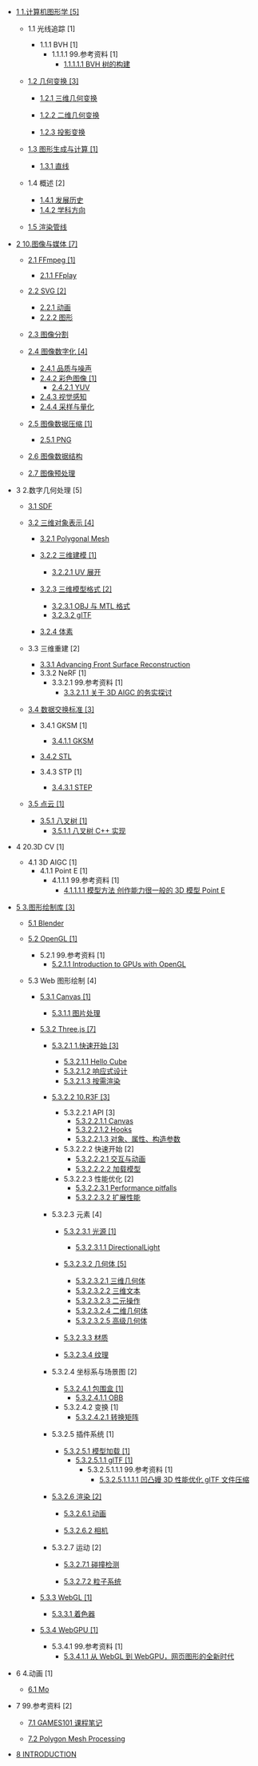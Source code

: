   - [1 1.计算机图形学 [5]](/1.计算机图形学/README.md)
    - 1.1 光线追踪 [1]
      - 1.1.1 BVH [1]
        - 1.1.1.1 99.参考资料 [1]
          - [1.1.1.1.1 BVH 树的构建](/1.计算机图形学/光线追踪/BVH/99.参考资料/2020-BVH%20树的构建.md)
    - [1.2 几何变换 [3]](/1.计算机图形学/几何变换/README.md)
      - [1.2.1 三维几何变换](/1.计算机图形学/几何变换/三维几何变换/README.md)
        
      - [1.2.2 二维几何变换](/1.计算机图形学/几何变换/二维几何变换/README.md)
        
      - [1.2.3 投影变换](/1.计算机图形学/几何变换/投影变换/README.md)
        
    - [1.3 图形生成与计算 [1]](/1.计算机图形学/图形生成与计算/README.md)
      - [1.3.1 直线](/1.计算机图形学/图形生成与计算/直线.md)
    - 1.4 概述 [2]
      - [1.4.1 发展历史](/1.计算机图形学/概述/发展历史.md)
      - [1.4.2 学科方向](/1.计算机图形学/概述/学科方向.md)
    - [1.5 渲染管线](/1.计算机图形学/渲染管线/README.md)
      
  - [2 10.图像与媒体 [7]](/10.图像与媒体/README.md)
    - [2.1 FFmpeg [1]](/10.图像与媒体/FFmpeg/README.md)
      - [2.1.1 FFplay](/10.图像与媒体/FFmpeg/FFplay.md)
    - [2.2 SVG [2]](/10.图像与媒体/SVG/README.md)
      - [2.2.1 动画](/10.图像与媒体/SVG/动画.md)
      - [2.2.2 图形](/10.图像与媒体/SVG/图形.md)
    - [2.3 图像分割](/10.图像与媒体/图像分割/README.md)
      
    - [2.4 图像数字化 [4]](/10.图像与媒体/图像数字化/README.md)
      - [2.4.1 品质与噪声](/10.图像与媒体/图像数字化/品质与噪声.md)
      - [2.4.2 彩色图像 [1]](/10.图像与媒体/图像数字化/彩色图像/README.md)
        - [2.4.2.1 YUV](/10.图像与媒体/图像数字化/彩色图像/YUV.md)
      - [2.4.3 视觉感知](/10.图像与媒体/图像数字化/视觉感知.md)
      - [2.4.4 采样与量化](/10.图像与媒体/图像数字化/采样与量化.md)
    - [2.5 图像数据压缩 [1]](/10.图像与媒体/图像数据压缩/README.md)
      - [2.5.1 PNG](/10.图像与媒体/图像数据压缩/PNG.md)
    - [2.6 图像数据结构](/10.图像与媒体/图像数据结构/README.md)
      
    - [2.7 图像预处理](/10.图像与媒体/图像预处理/README.md)
      
  - 3 2.数字几何处理 [5]
    - [3.1 SDF](/2.数字几何处理/SDF/README.md)
      
    - [3.2 三维对象表示 [4]](/2.数字几何处理/三维对象表示/README.md)
      - [3.2.1 Polygonal Mesh](/2.数字几何处理/三维对象表示/Polygonal%20Mesh/README.md)
        
      - [3.2.2 三维建模 [1]](/2.数字几何处理/三维对象表示/三维建模/README.md)
        - [3.2.2.1 UV 展开](/2.数字几何处理/三维对象表示/三维建模/UV%20展开.md)
      - [3.2.3 三维模型格式 [2]](/2.数字几何处理/三维对象表示/三维模型格式/README.md)
        - [3.2.3.1 OBJ 与 MTL 格式](/2.数字几何处理/三维对象表示/三维模型格式/OBJ%20与%20MTL%20格式.md)
        - [3.2.3.2 gITF](/2.数字几何处理/三维对象表示/三维模型格式/gITF.md)
      - [3.2.4 体素](/2.数字几何处理/三维对象表示/体素.md)
    - 3.3 三维重建 [2]
      - [3.3.1 Advancing Front Surface Reconstruction](/2.数字几何处理/三维重建/Advancing%20Front%20Surface%20Reconstruction.md)
      - 3.3.2 NeRF [1]
        - 3.3.2.1 99.参考资料 [1]
          - [3.3.2.1.1 关于 3D AIGC 的务实探讨](/2.数字几何处理/三维重建/NeRF/99.参考资料/2023-关于%203D%20AIGC%20的务实探讨.md)
    - [3.4 数据交换标准 [3]](/2.数字几何处理/数据交换标准/README.md)
      - 3.4.1 GKSM [1]
        - [3.4.1.1 GKSM](/2.数字几何处理/数据交换标准/GKSM/GKSM.md)
      - [3.4.2 STL](/2.数字几何处理/数据交换标准/STL/README.md)
        
      - 3.4.3 STP [1]
        - [3.4.3.1 STEP](/2.数字几何处理/数据交换标准/STP/STEP.md)
    - [3.5 点云 [1]](/2.数字几何处理/点云/README.md)
      - [3.5.1 八叉树 [1]](/2.数字几何处理/点云/八叉树/README.md)
        - [3.5.1.1 八叉树 C++ 实现](/2.数字几何处理/点云/八叉树/八叉树%20C++%20实现.md)
  - 4 20.3D CV [1]
    - 4.1 3D AIGC [1]
      - 4.1.1 Point E [1]
        - 4.1.1.1 99.参考资料 [1]
          - [4.1.1.1.1 模型方法   创作能力很一般的 3D 模型 Point E](/20.3D%20CV/3D%20AIGC/Point-E/99.参考资料/2023-模型方法---创作能力很一般的%203D%20模型%20Point-E.md)
  - [5 3.图形绘制库 [3]](/3.图形绘制库/README.md)
    - [5.1 Blender](/3.图形绘制库/Blender/README.md)
      
    - [5.2 OpenGL [1]](/3.图形绘制库/OpenGL/README.md)
      - 5.2.1 99.参考资料 [1]
        - [5.2.1.1 Introduction to GPUs with OpenGL](/3.图形绘制库/OpenGL/99.参考资料/2022-Introduction%20to%20GPUs%20with%20OpenGL.md)
    - 5.3 Web 图形绘制 [4]
      - [5.3.1 Canvas [1]](/3.图形绘制库/Web%20图形绘制/Canvas/README.md)
        - [5.3.1.1 图片处理](/3.图形绘制库/Web%20图形绘制/Canvas/图片处理.md)
      - [5.3.2 Three.js [7]](/3.图形绘制库/Web%20图形绘制/Three.js/README.md)
        - [5.3.2.1 1.快速开始 [3]](/3.图形绘制库/Web%20图形绘制/Three.js/1.快速开始/README.md)
          - [5.3.2.1.1 Hello Cube](/3.图形绘制库/Web%20图形绘制/Three.js/1.快速开始/Hello%20Cube.md)
          - [5.3.2.1.2 响应式设计](/3.图形绘制库/Web%20图形绘制/Three.js/1.快速开始/响应式设计.md)
          - [5.3.2.1.3 按需渲染](/3.图形绘制库/Web%20图形绘制/Three.js/1.快速开始/按需渲染.md)
        - [5.3.2.2 10.R3F [3]](/3.图形绘制库/Web%20图形绘制/Three.js/10.R3F/README.md)
          - 5.3.2.2.1 API [3]
            - [5.3.2.2.1.1 Canvas](/3.图形绘制库/Web%20图形绘制/Three.js/10.R3F/API/Canvas.md)
            - [5.3.2.2.1.2 Hooks](/3.图形绘制库/Web%20图形绘制/Three.js/10.R3F/API/Hooks.md)
            - [5.3.2.2.1.3 对象、属性、构造参数](/3.图形绘制库/Web%20图形绘制/Three.js/10.R3F/API/对象、属性、构造参数.md)
          - 5.3.2.2.2 快速开始 [2]
            - [5.3.2.2.2.1 交互与动画](/3.图形绘制库/Web%20图形绘制/Three.js/10.R3F/快速开始/交互与动画.md)
            - [5.3.2.2.2.2 加载模型](/3.图形绘制库/Web%20图形绘制/Three.js/10.R3F/快速开始/加载模型.md)
          - 5.3.2.2.3 性能优化 [2]
            - [5.3.2.2.3.1 Performance pitfalls](/3.图形绘制库/Web%20图形绘制/Three.js/10.R3F/性能优化/Performance%20pitfalls.md)
            - [5.3.2.2.3.2 扩展性能](/3.图形绘制库/Web%20图形绘制/Three.js/10.R3F/性能优化/扩展性能.md)
        - 5.3.2.3 元素 [4]
          - [5.3.2.3.1 光源 [1]](/3.图形绘制库/Web%20图形绘制/Three.js/元素/光源/README.md)
            - [5.3.2.3.1.1 DirectionalLight](/3.图形绘制库/Web%20图形绘制/Three.js/元素/光源/DirectionalLight.md)
          - [5.3.2.3.2 几何体 [5]](/3.图形绘制库/Web%20图形绘制/Three.js/元素/几何体/README.md)
            - [5.3.2.3.2.1 三维几何体](/3.图形绘制库/Web%20图形绘制/Three.js/元素/几何体/三维几何体.md)
            - [5.3.2.3.2.2 三维文本](/3.图形绘制库/Web%20图形绘制/Three.js/元素/几何体/三维文本.md)
            - [5.3.2.3.2.3 二元操作](/3.图形绘制库/Web%20图形绘制/Three.js/元素/几何体/二元操作.md)
            - [5.3.2.3.2.4 二维几何体](/3.图形绘制库/Web%20图形绘制/Three.js/元素/几何体/二维几何体.md)
            - [5.3.2.3.2.5 高级几何体](/3.图形绘制库/Web%20图形绘制/Three.js/元素/几何体/高级几何体.md)
          - [5.3.2.3.3 材质](/3.图形绘制库/Web%20图形绘制/Three.js/元素/材质/README.md)
            
          - [5.3.2.3.4 纹理](/3.图形绘制库/Web%20图形绘制/Three.js/元素/纹理/README.md)
            
        - 5.3.2.4 坐标系与场景图 [2]
          - [5.3.2.4.1 包围盒 [1]](/3.图形绘制库/Web%20图形绘制/Three.js/坐标系与场景图/包围盒/README.md)
            - [5.3.2.4.1.1 OBB](/3.图形绘制库/Web%20图形绘制/Three.js/坐标系与场景图/包围盒/OBB.md)
          - 5.3.2.4.2 变换 [1]
            - [5.3.2.4.2.1 转换矩阵](/3.图形绘制库/Web%20图形绘制/Three.js/坐标系与场景图/变换/转换矩阵.md)
        - 5.3.2.5 插件系统 [1]
          - [5.3.2.5.1 模型加载 [1]](/3.图形绘制库/Web%20图形绘制/Three.js/插件系统/模型加载/README.md)
            - [5.3.2.5.1.1 glTF [1]](/3.图形绘制库/Web%20图形绘制/Three.js/插件系统/模型加载/glTF/README.md)
              - 5.3.2.5.1.1.1 99.参考资料 [1]
                - [5.3.2.5.1.1.1.1 凹凸嫚 3D 性能优化 glTF 文件压缩](/3.图形绘制库/Web%20图形绘制/Three.js/插件系统/模型加载/glTF/99.参考资料/2021-凹凸嫚-3D%20性能优化%20glTF%20文件压缩.md)
        - [5.3.2.6 渲染 [2]](/3.图形绘制库/Web%20图形绘制/Three.js/渲染/README.md)
          - [5.3.2.6.1 动画](/3.图形绘制库/Web%20图形绘制/Three.js/渲染/动画/README.md)
            
          - [5.3.2.6.2 相机](/3.图形绘制库/Web%20图形绘制/Three.js/渲染/相机/README.md)
            
        - 5.3.2.7 运动 [2]
          - [5.3.2.7.1 碰撞检测](/3.图形绘制库/Web%20图形绘制/Three.js/运动/碰撞检测/README.md)
            
          - [5.3.2.7.2 粒子系统](/3.图形绘制库/Web%20图形绘制/Three.js/运动/粒子系统/README.md)
            
      - [5.3.3 WebGL [1]](/3.图形绘制库/Web%20图形绘制/WebGL/README.md)
        - [5.3.3.1 着色器](/3.图形绘制库/Web%20图形绘制/WebGL/着色器.md)
      - [5.3.4 WebGPU [1]](/3.图形绘制库/Web%20图形绘制/WebGPU/README.md)
        - 5.3.4.1 99.参考资料 [1]
          - [5.3.4.1.1 从 WebGL 到 WebGPU，网页图形的全新时代](/3.图形绘制库/Web%20图形绘制/WebGPU/99.参考资料/2021-从%20WebGL%20到%20WebGPU，网页图形的全新时代.md)
  - 6 4.动画 [1]
    - [6.1 Mo](/4.动画/Mo/README.md)
      
  - 7 99.参考资料 [2]
    - [7.1 GAMES101 课程笔记](/99.参考资料/GAMES101%20课程笔记/README.md)
      
    - [7.2 Polygon Mesh Processing](/99.参考资料/Polygon%20Mesh%20Processing/README.md)
      
  - [8 INTRODUCTION](/INTRODUCTION.md)